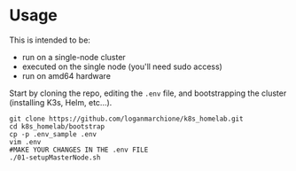 # Usage

This is intended to be:
- run on a single-node cluster
- executed on the single node (you'll need sudo access)
- run on amd64 hardware

Start by cloning the repo, editing the `.env` file, and bootstrapping the cluster (installing K3s, Helm, etc...).

```
git clone https://github.com/loganmarchione/k8s_homelab.git
cd k8s_homelab/bootstrap
cp -p .env_sample .env
vim .env
#MAKE YOUR CHANGES IN THE .env FILE
./01-setupMasterNode.sh
```
